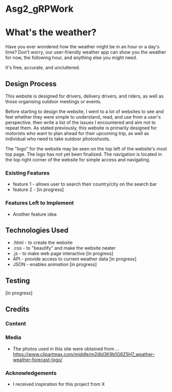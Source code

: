 # Asg2_gRPWork

# What's the weather?

Have you ever wondered how the weather might be in an hour or a day's time? Don't worry, our user-friendly weather app can show you the weather for now, the following hour, and anything else you might need.

It's free, accurate, and uncluttered.
 
## Design Process
 
This website is designed for drivers, delivery drivers, and riders, as well as those organising outdoor meetings or events. 

Before starting to design the website, I went to a lot of websites to see and feel whether they were simple to understand, read, and use from a user's perspective. then write a list of the issues I encountered and aim not to repeat them. As stated previously, this website is primarily designed for motorists who want to plan ahead for their upcoming trip, as well as individual who need to take outdoor photoshoots.

The "logo" for the website may be seen on the top left of the website's most top page. The logo has not yet been finalized. The navigation is located in the top right corner of the website for simple access and navigating.


### Existing Features
- feature 1 - allows user to search their country/city on the search bar
- feature 2 - [in progress]


### Features Left to Implement
- Another feature idea

## Technologies Used

- .html - to create the website
- .css  - to "beautify" and make the website neater
- .js   - to make web page interactive [in progress]
- API   - provide access to current weather data [in progress]
- JSON  - enables animation [in progress]

## Testing

[in progress]

## Credits

### Content

### Media
- The photos used in this site were obtained from ...
https://www.clipartmax.com/middle/m2i8d3K9b1G6Z5H7_weather-weather-forecast-logo/

### Acknowledgements

- I received inspiration for this project from X
